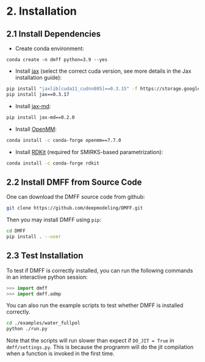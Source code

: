 # 2. Installation
## 2.1 Install Dependencies
+ Create conda environment:
```
conda create -n dmff python=3.9 --yes
```
+ Install [jax](https://github.com/google/jax) (select the correct cuda version, see more details in the Jax installation guide):
```bash
pip install "jaxlib[cuda11_cudnn805]==0.3.15" -f https://storage.googleapis.com/jax-releases/jax_cuda_releases.html
pip install jax==0.3.17
```
+ Install [jax-md](https://github.com/google/jax-md):
```bash
pip install jax-md==0.2.0
```
+ Install [OpenMM](https://openmm.org/):
```bash
conda install -c conda-forge openmm==7.7.0
```
+ Install [RDKit](https://www.rdkit.org/) (required for SMIRKS-based parametrization):
```bash
conda install -c conda-forge rdkit
```
## 2.2 Install DMFF from Source Code
One can download the DMFF source code from github:
```bash
git clone https://github.com/deepmodeling/DMFF.git
```
Then you may install DMFF using `pip`:
```bash
cd DMFF
pip install . --user
```

## 2.3 Test Installation
To test if DMFF is correctly installed, you can run the following commands in an interactive python session:
```python
>>> import dmff
>>> import dmff.admp
```

You can also run the example scripts to test whether DMFF is installed correctly.
```bash
cd ./examples/water_fullpol
python ./run.py

```
Note that the scripts will run slower than expect if `DO_JIT = True` in `dmff/settings.py`. This is because the programm will do the jit compilation when a function is invoked in the first time.
